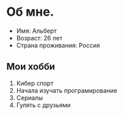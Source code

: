 # Об мне.
- Имя: Альберт
- Возраст: 26 лет
- Страна проживания: Россия
## Мои хобби
1. Кибер спорт
2. Начала изучать програмирование
3. Сериалы
4. Гулять с друзьями